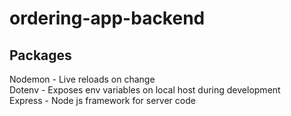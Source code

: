 # ordering-app-backend

## Packages

Nodemon - Live reloads on change  
Dotenv - Exposes env variables on local host during development  
Express - Node js framework for server code
